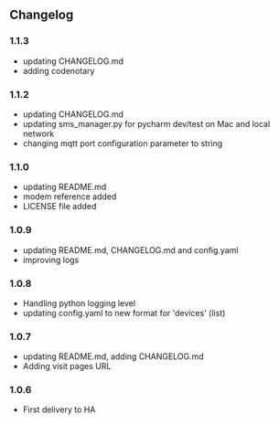 ## Changelog

### 1.1.3

- updating CHANGELOG.md
- adding codenotary

### 1.1.2

- updating CHANGELOG.md
- updating sms_manager.py for pycharm dev/test on Mac and local network
- changing mqtt port configuration parameter to string

### 1.1.0

- updating README.md
- modem reference added
- LICENSE file added

### 1.0.9

- updating README.md, CHANGELOG.md and config.yaml
- improving logs

### 1.0.8

- Handling python logging level 
- updating config.yaml to new format for 'devices' (list)

### 1.0.7

- updating README.md, adding CHANGELOG.md
- Adding visit pages URL

### 1.0.6

- First delivery to HA

